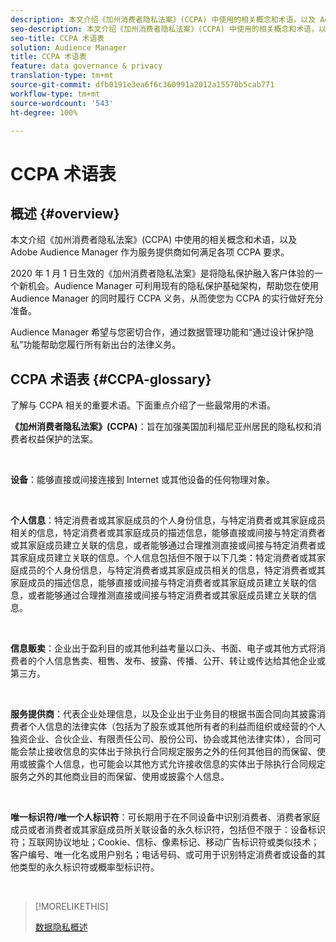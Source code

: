 ```yaml
---
description: 本文介绍《加州消费者隐私法案》(CCPA) 中使用的相关概念和术语，以及 Adobe Audience Manager 如何满足各项 CCPA 要求。
seo-description: 本文介绍《加州消费者隐私法案》(CCPA) 中使用的相关概念和术语，以及 Adobe Audience Manager 如何满足各项 CCPA 要求。
seo-title: CCPA 术语表
solution: Audience Manager
title: CCPA 术语表
feature: data governance & privacy
translation-type: tm+mt
source-git-commit: dfb0191e3ea6f6c360991a2012a15570b5cab771
workflow-type: tm+mt
source-wordcount: '543'
ht-degree: 100%

---
```



# CCPA 术语表

## 概述 {#overview}

本文介绍《加州消费者隐私法案》(CCPA) 中使用的相关概念和术语，以及 Adobe Audience Manager 作为服务提供商如何满足各项 CCPA 要求。

2020 年 1 月 1 日生效的《加州消费者隐私法案》是将隐私保护融入客户体验的一个新机会。Audience Manager 可利用现有的隐私保护基础架构，帮助您在使用 Audience Manager 的同时履行 CCPA 义务，从而使您为 CCPA 的实行做好充分准备。

Audience Manager 希望与您密切合作，通过数据管理功能和“通过设计保护隐私”功能帮助您履行所有新出台的法律义务。

## CCPA 术语表 {#CCPA-glossary}

了解与 CCPA 相关的重要术语。下面重点介绍了一些最常用的术语。

**《加州消费者隐私法案》(CCPA)**：旨在加强美国加利福尼亚州居民的隐私权和消费者权益保护的法案。

 

**设备**：能够直接或间接连接到 Internet 或其他设备的任何物理对象。

 

**个人信息**：特定消费者或其家庭成员的个人身份信息，与特定消费者或其家庭成员相关的信息，特定消费者或其家庭成员的描述信息，能够直接或间接与特定消费者或其家庭成员建立关联的信息，或者能够通过合理推测直接或间接与特定消费者或其家庭成员建立关联的信息。个人信息包括但不限于以下几类：特定消费者或其家庭成员的个人身份信息，与特定消费者或其家庭成员相关的信息，特定消费者或其家庭成员的描述信息，能够直接或间接与特定消费者或其家庭成员建立关联的信息，或者能够通过合理推测直接或间接与特定消费者或其家庭成员建立关联的信息。

 

**信息贩卖**：企业出于盈利目的或其他利益考量以口头、书面、电子或其他方式将消费者的个人信息售卖、租售、发布、披露、传播、公开、转让或传达给其他企业或第三方。

 

**服务提供商**：代表企业处理信息，以及企业出于业务目的根据书面合同向其披露消费者个人信息的法律实体（包括为了股东或其他所有者的利益而组织或经营的个人独资企业、合伙企业、有限责任公司、股份公司、协会或其他法律实体），合同可能会禁止接收信息的实体出于除执行合同规定服务之外的任何其他目的而保留、使用或披露个人信息，也可能会以其他方式允许接收信息的实体出于除执行合同规定服务之外的其他商业目的而保留、使用或披露个人信息。

 

**唯一标识符/唯一个人标识符**：可长期用于在不同设备中识别消费者、消费者家庭成员或者消费者或其家庭成员所关联设备的永久标识符，包括但不限于：设备标识符；互联网协议地址；Cookie、信标、像素标记、移动广告标识符或类似技术；客户编号、唯一化名或用户别名；电话号码、或可用于识别特定消费者或设备的其他类型的永久标识符或概率型标识符。

 

>[!MORELIKETHIS]
>
>[数据隐私概述](/help/using/overview/data-security-and-privacy/data-privacy.md)

